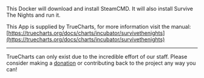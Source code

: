 This Docker will download and install SteamCMD. It will also install Survive The Nights and run it.


This App is supplied by TrueCharts, for more information visit the manual: [https://truecharts.org/docs/charts/incubator/survivethenights](https://truecharts.org/docs/charts/incubator/survivethenights)

---

TrueCharts can only exist due to the incredible effort of our staff.
Please consider making a [donation](https://truecharts.org/docs/about/sponsor) or contributing back to the project any way you can!

